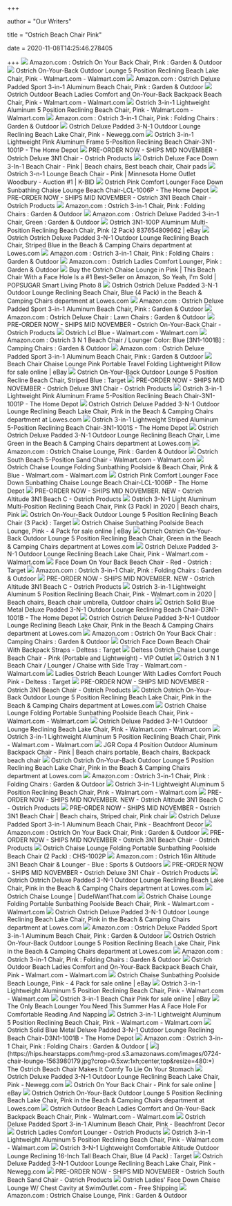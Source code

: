 +++
        
author = "Our Writers"
        
title = "Ostrich Beach Chair Pink"
        
date = 2020-11-08T14:25:46.278405
        
+++
[ ![](https://images-na.ssl-images-amazon.com/images/I/51KuQQ4v96L._AC_SY450_.jpg)](https://images-na.ssl-images-amazon.com/images/I/51KuQQ4v96L._AC_SY450_.jpg) Amazon.com : Ostrich On Your Back Chair, Pink : Garden & Outdoor
[ ![](https://i5.walmartimages.com/asr/c4753bf2-0b41-4972-ba22-698002b35bdc_1.2a1c403807e0703585319b1aac5efcf0.jpeg)](https://i5.walmartimages.com/asr/c4753bf2-0b41-4972-ba22-698002b35bdc_1.2a1c403807e0703585319b1aac5efcf0.jpeg) Ostrich On-Your-Back Outdoor Lounge 5 Position Reclining Beach Lake Chair,  Pink - Walmart.com - Walmart.com
[ ![](https://images-na.ssl-images-amazon.com/images/I/91zkxoOtMgL._AC_SL1500_.jpg)](https://images-na.ssl-images-amazon.com/images/I/91zkxoOtMgL._AC_SL1500_.jpg) Amazon.com : Ostrich Deluxe Padded Sport 3-in-1 Aluminum Beach Chair, Pink  : Garden & Outdoor
[ ![](https://i5.walmartimages.com/asr/598af8f6-367a-4e27-b368-8c29e92a6850_1.50368afac3797332a7cd607ebdf467eb.jpeg)](https://i5.walmartimages.com/asr/598af8f6-367a-4e27-b368-8c29e92a6850_1.50368afac3797332a7cd607ebdf467eb.jpeg) Ostrich Outdoor Beach Ladies Comfort and On-Your-Back Backpack Beach Chair,  Pink - Walmart.com - Walmart.com
[ ![](https://i5.walmartimages.com/asr/906ad2df-3a22-44dc-b58b-6ffb4def6154_1.4fe4bf065f3c1f54e80e548412bfe01b.jpeg)](https://i5.walmartimages.com/asr/906ad2df-3a22-44dc-b58b-6ffb4def6154_1.4fe4bf065f3c1f54e80e548412bfe01b.jpeg) Ostrich 3-in-1 Lightweight Aluminum 5 Position Reclining Beach Chair, Pink  - Walmart.com - Walmart.com
[ ![](https://images-na.ssl-images-amazon.com/images/I/71X9DXyiu1L._AC_SL1500_.jpg)](https://images-na.ssl-images-amazon.com/images/I/71X9DXyiu1L._AC_SL1500_.jpg) Amazon.com : Ostrich 3-in-1 Chair, Pink : Folding Chairs : Garden & Outdoor
[ ![](https://c1.neweggimages.com/ProductImage/A391_131033776272789977pLyC6ULzR2.jpg)](https://c1.neweggimages.com/ProductImage/A391_131033776272789977pLyC6ULzR2.jpg) Ostrich Deluxe Padded 3-N-1 Outdoor Lounge Reclining Beach Lake Chair, Pink  - Newegg.com
[ ![](https://images.homedepot-static.com/productImages/df0240fc-7134-40f3-9f35-e8d0dc09f3e5/svn/pink-ostrich-beach-chairs-3n1-1001p-64_1000.jpg)](https://images.homedepot-static.com/productImages/df0240fc-7134-40f3-9f35-e8d0dc09f3e5/svn/pink-ostrich-beach-chairs-3n1-1001p-64_1000.jpg) Ostrich 3-in-1 Lightweight Pink Aluminum Frame 5-Position Reclining Beach  Chair-3N1-1001P - The Home Depot
[ ![](https://cdn.shopify.com/s/files/1/2440/7435/products/WS23731_2048x.jpg?v=1553537922)](https://cdn.shopify.com/s/files/1/2440/7435/products/WS23731_2048x.jpg?v=1553537922) PRE-ORDER NOW - SHIPS MID NOVEMBER - Ostrich Deluxe 3N1 Chair - Ostrich  Products
[ ![](https://i.pinimg.com/originals/e9/21/6a/e9216afc32914b09e8cc21d13f0355d7.jpg)](https://i.pinimg.com/originals/e9/21/6a/e9216afc32914b09e8cc21d13f0355d7.jpg) Ostrich Deluxe Face Down 3-In-1 Beach Chair - Pink | Beach chairs, Best beach  chair, Chair pads
[ ![](https://946e583539399c301dc7-100ffa5b52865b8ec92e09e9de9f4d02.ssl.cf2.rackcdn.com/23551/5958082.jpg)](https://946e583539399c301dc7-100ffa5b52865b8ec92e09e9de9f4d02.ssl.cf2.rackcdn.com/23551/5958082.jpg) Ostrich 3-n-1 Lounge Beach Chair - Pink | Minnesota Home Outlet Woodbury -  Auction #1 | K-BID
[ ![](https://images.homedepot-static.com/productImages/decb139f-59a2-4e30-a2d3-6ac67c2b764c/svn/pink-ostrich-beach-chairs-lcl-1006p-64_1000.jpg)](https://images.homedepot-static.com/productImages/decb139f-59a2-4e30-a2d3-6ac67c2b764c/svn/pink-ostrich-beach-chairs-lcl-1006p-64_1000.jpg) Ostrich Pink Comfort Lounger Face Down Sunbathing Chaise Lounge Beach Chair-LCL-1006P  - The Home Depot
[ ![](https://cdn.shopify.com/s/files/1/2440/7435/products/WS10383_2048x.jpg?v=1553535492)](https://cdn.shopify.com/s/files/1/2440/7435/products/WS10383_2048x.jpg?v=1553535492) PRE-ORDER NOW - SHIPS MID NOVEMBER - Ostrich 3N1 Beach Chair - Ostrich  Products
[ ![](https://images-na.ssl-images-amazon.com/images/I/51pksv6DPVL._AC_.jpg)](https://images-na.ssl-images-amazon.com/images/I/51pksv6DPVL._AC_.jpg) Amazon.com : Ostrich 3-in-1 Chair, Pink : Folding Chairs : Garden & Outdoor
[ ![](https://images-na.ssl-images-amazon.com/images/I/51tl8cVGNHL._AC_SL1000_.jpg)](https://images-na.ssl-images-amazon.com/images/I/51tl8cVGNHL._AC_SL1000_.jpg) Amazon.com : Ostrich Deluxe Padded 3-in-1 Chair, Green : Garden & Outdoor
[ ![](https://listing-images.azureedge.net/content-prod-178936/hero_image.jpg?addc42ee-9384-4de5-914c-33fa22c5ec80)](https://listing-images.azureedge.net/content-prod-178936/hero_image.jpg?addc42ee-9384-4de5-914c-33fa22c5ec80) Ostrich 3N1-100P Aluminum Multi-Position Reclining Beach Chair, Pink (2  Pack) 837654809662 | eBay
[ ![](http://mobileimages.lowes.com/product/converted/100138/1001382978.jpg?size=pdhi)](http://mobileimages.lowes.com/product/converted/100138/1001382978.jpg?size=pdhi) Ostrich Ostrich Deluxe Padded 3-N-1 Outdoor Lounge Reclining Beach Chair,  Striped Blue in the Beach & Camping Chairs department at Lowes.com
[ ![](https://images-na.ssl-images-amazon.com/images/I/51pksv6DPVL._AC_SY355_.jpg)](https://images-na.ssl-images-amazon.com/images/I/51pksv6DPVL._AC_SY355_.jpg) Amazon.com : Ostrich 3-in-1 Chair, Pink : Folding Chairs : Garden & Outdoor
[ ![](https://m.media-amazon.com/images/I/51C-pge86sL._AC_SS350_.jpg)](https://m.media-amazon.com/images/I/51C-pge86sL._AC_SS350_.jpg) Amazon.com : Ostrich Ladies Comfort Lounger, Pink : Garden & Outdoor
[ ![](https://media1.popsugar-assets.com/files/thumbor/bX7vP-lxrWH_f0XD8OQOFfHSqn0/fit-in/1024x1024/filters:format_auto-!!-:strip_icc-!!-/2019/06/13/785/n/1922441/ba4cbf3a30fd1ecb_911hyaBrbhL._SL1500_/i/Buy-Ostrich-Chaise-Lounge-Pink.jpg)](https://media1.popsugar-assets.com/files/thumbor/bX7vP-lxrWH_f0XD8OQOFfHSqn0/fit-in/1024x1024/filters:format_auto-!!-:strip_icc-!!-/2019/06/13/785/n/1922441/ba4cbf3a30fd1ecb_911hyaBrbhL._SL1500_/i/Buy-Ostrich-Chaise-Lounge-Pink.jpg) Buy the Ostrich Chaise Lounge in Pink | This Beach Chair With a Face Hole  Is a #1 Best-Seller on Amazon, So Yeah, I'm Sold | POPSUGAR Smart Living  Photo 8
[ ![](http://mobileimages.lowes.com/product/converted/100252/1002525590.jpg?size=pdhi)](http://mobileimages.lowes.com/product/converted/100252/1002525590.jpg?size=pdhi) Ostrich Ostrich Deluxe Padded 3-N-1 Outdoor Lounge Reclining Beach Chair,  Blue (4 Pack) in the Beach & Camping Chairs department at Lowes.com
[ ![](https://images-na.ssl-images-amazon.com/images/I/81Y1K6jH5kL._AC_SL1500_.jpg)](https://images-na.ssl-images-amazon.com/images/I/81Y1K6jH5kL._AC_SL1500_.jpg) Amazon.com : Ostrich Deluxe Padded Sport 3-in-1 Aluminum Beach Chair, Pink  : Garden & Outdoor
[ ![](https://m.media-amazon.com/images/I/41pLuAbVlPL._AC_SS350_.jpg)](https://m.media-amazon.com/images/I/41pLuAbVlPL._AC_SS350_.jpg) Amazon.com : Ostrich Deluxe Chair : Lawn Chairs : Garden & Outdoor
[ ![](https://cdn.shopify.com/s/files/1/2440/7435/products/WS23785-Edit_2048x.jpg?v=1580829454)](https://cdn.shopify.com/s/files/1/2440/7435/products/WS23785-Edit_2048x.jpg?v=1580829454) PRE-ORDER NOW - SHIPS MID NOVEMBER - Ostrich On-Your-Back Chair - Ostrich  Products
[ ![](https://i5.walmartimages.com/asr/cab829aa-bac9-41c9-aa4e-b8660fef1306_1.91e6e6478f205201dae4263ac8fa1e95.jpeg)](https://i5.walmartimages.com/asr/cab829aa-bac9-41c9-aa4e-b8660fef1306_1.91e6e6478f205201dae4263ac8fa1e95.jpeg) Ostrich Lcl Blue - Walmart.com - Walmart.com
[ ![](https://images-na.ssl-images-amazon.com/images/I/711dcTqVc4L._AC_SL1500_.jpg)](https://images-na.ssl-images-amazon.com/images/I/711dcTqVc4L._AC_SL1500_.jpg) Amazon.com : Ostrich 3 N 1 Beach Chair / Lounger Color: Blue [3N1-1001B] :  Camping Chairs : Garden & Outdoor
[ ![](https://images-na.ssl-images-amazon.com/images/I/81GgLwtzRmL._AC_SL1500_.jpg)](https://images-na.ssl-images-amazon.com/images/I/81GgLwtzRmL._AC_SL1500_.jpg) Amazon.com : Ostrich Deluxe Padded Sport 3-in-1 Aluminum Beach Chair, Pink  : Garden & Outdoor
[ ![](https://i.ebayimg.com/images/g/KIQAAOSwMYBe~e1j/s-l1600.jpg)](https://i.ebayimg.com/images/g/KIQAAOSwMYBe~e1j/s-l1600.jpg) Beach Chair Chaise Lounge Pink Portable Travel Folding Lightweight Pillow  for sale online | eBay
[ ![](https://target.scene7.com/is/image/Target/GUEST_342d7a5e-cd28-40cf-9d3c-fcfed3626d7a?wid=488&hei=488&fmt=pjpeg)](https://target.scene7.com/is/image/Target/GUEST_342d7a5e-cd28-40cf-9d3c-fcfed3626d7a?wid=488&hei=488&fmt=pjpeg) Ostrich On-Your-Back Outdoor Lounge 5 Position Recline Beach Chair, Striped  Blue : Target
[ ![](https://cdn.shopify.com/s/files/1/2440/7435/products/Photo-06_2048x.jpg?v=1553537922)](https://cdn.shopify.com/s/files/1/2440/7435/products/Photo-06_2048x.jpg?v=1553537922) PRE-ORDER NOW - SHIPS MID NOVEMBER - Ostrich Deluxe 3N1 Chair - Ostrich  Products
[ ![](https://images.homedepot-static.com/productImages/65f7d265-abca-4525-b352-f02186952785/svn/pink-ostrich-beach-chairs-3n1-1001p-c3_600.jpg)](https://images.homedepot-static.com/productImages/65f7d265-abca-4525-b352-f02186952785/svn/pink-ostrich-beach-chairs-3n1-1001p-c3_600.jpg) Ostrich 3-in-1 Lightweight Pink Aluminum Frame 5-Position Reclining Beach  Chair-3N1-1001P - The Home Depot
[ ![](http://mobileimages.lowes.com/product/converted/100138/1001382974_12238903.jpg)](http://mobileimages.lowes.com/product/converted/100138/1001382974_12238903.jpg) Ostrich Ostrich Deluxe Padded 3-N-1 Outdoor Lounge Reclining Beach Lake  Chair, Pink in the Beach & Camping Chairs department at Lowes.com
[ ![](https://images.homedepot-static.com/productImages/13327614-9374-46e8-adaf-d21cee4a54d0/svn/stripes-ostrich-beach-chairs-3n1-1001s-64_600.jpg)](https://images.homedepot-static.com/productImages/13327614-9374-46e8-adaf-d21cee4a54d0/svn/stripes-ostrich-beach-chairs-3n1-1001s-64_600.jpg) Ostrich 3-in-1 Lightweight Striped Aluminum 5-Position Reclining Beach Chair-3N1-1001S  - The Home Depot
[ ![](http://mobileimages.lowes.com/product/converted/100145/1001458992.jpg)](http://mobileimages.lowes.com/product/converted/100145/1001458992.jpg) Ostrich Ostrich Deluxe Padded 3-N-1 Outdoor Lounge Reclining Beach Chair,  Lime Green in the Beach & Camping Chairs department at Lowes.com
[ ![](https://images-na.ssl-images-amazon.com/images/I/71bkXUzu0IL._AC_SX450_.jpg)](https://images-na.ssl-images-amazon.com/images/I/71bkXUzu0IL._AC_SX450_.jpg) Amazon.com : Ostrich Chaise Lounge, Pink : Garden & Outdoor
[ ![](https://i5.walmartimages.com/asr/06fbbeba-8e2e-4948-ab03-0034adbb1eb7_1.bc4b17984ac62a3ca1157c36cefe5f88.jpeg?odnWidth=612&odnHeight=612&odnBg=ffffff)](https://i5.walmartimages.com/asr/06fbbeba-8e2e-4948-ab03-0034adbb1eb7_1.bc4b17984ac62a3ca1157c36cefe5f88.jpeg?odnWidth=612&odnHeight=612&odnBg=ffffff) Ostrich South Beach 5-Position Sand Chair - Walmart.com - Walmart.com
[ ![](https://i5.walmartimages.com/asr/17a79d8f-b486-40a7-8c8a-0db51f0b21a3_1.30e62a4a895347e3b0824569d303fb13.jpeg)](https://i5.walmartimages.com/asr/17a79d8f-b486-40a7-8c8a-0db51f0b21a3_1.30e62a4a895347e3b0824569d303fb13.jpeg) Ostrich Chaise Lounge Folding Sunbathing Poolside & Beach Chair, Pink &  Blue - Walmart.com - Walmart.com
[ ![](https://images.homedepot-static.com/productImages/3ec6921c-d830-493d-9fbe-57aa94418664/svn/pink-ostrich-beach-chairs-lcl-1006p-4f_600.jpg)](https://images.homedepot-static.com/productImages/3ec6921c-d830-493d-9fbe-57aa94418664/svn/pink-ostrich-beach-chairs-lcl-1006p-4f_600.jpg) Ostrich Pink Comfort Lounger Face Down Sunbathing Chaise Lounge Beach Chair-LCL-1006P  - The Home Depot
[ ![](https://cdn.shopify.com/s/files/1/2440/7435/products/2_8ecb840d-bb65-467c-a527-1746277bb087_2048x.jpg?v=1580831785)](https://cdn.shopify.com/s/files/1/2440/7435/products/2_8ecb840d-bb65-467c-a527-1746277bb087_2048x.jpg?v=1580831785) PRE-ORDER NOW - SHIPS MID NOVEMBER. NEW - Ostrich Altitude 3N1 Beach C -  Ostrich Products
[ ![](https://i.pinimg.com/originals/9a/70/4b/9a704bc14370e42391c24b8df0e2dddf.jpg)](https://i.pinimg.com/originals/9a/70/4b/9a704bc14370e42391c24b8df0e2dddf.jpg) Ostrich 3-N-1 Light Aluminum Multi-Position Reclining Beach Chair, Pink (3  Pack) in 2020 | Beach chairs, Pink
[ ![](https://target.scene7.com/is/image/Target/GUEST_24d1d269-7546-47c0-8bb7-53dec8b10316?wid=488&hei=488&fmt=pjpeg)](https://target.scene7.com/is/image/Target/GUEST_24d1d269-7546-47c0-8bb7-53dec8b10316?wid=488&hei=488&fmt=pjpeg) Ostrich On-Your-Back Outdoor Lounge 5 Position Reclining Beach Chair (3  Pack) : Target
[ ![](https://i.ebayimg.com/images/g/Cq4AAOSwPDdfUMff/s-l500.jpg)](https://i.ebayimg.com/images/g/Cq4AAOSwPDdfUMff/s-l500.jpg) Ostrich Chaise Sunbathing Poolside Beach Lounge, Pink - 4 Pack for sale  online | eBay
[ ![](http://images.lowes.com/product/converted/100138/1001382986_12238849.jpg)](http://images.lowes.com/product/converted/100138/1001382986_12238849.jpg) Ostrich Ostrich On-Your-Back Outdoor Lounge 5 Position Reclining Beach Chair,  Green in the Beach & Camping Chairs department at Lowes.com
[ ![](https://i5.walmartimages.com/asr/854df36f-1449-4fab-a6a0-1552f3e94c50_1.de7998ba67f6913366a6320ced2326b4.jpeg)](https://i5.walmartimages.com/asr/854df36f-1449-4fab-a6a0-1552f3e94c50_1.de7998ba67f6913366a6320ced2326b4.jpeg) Ostrich Deluxe Padded 3-N-1 Outdoor Lounge Reclining Beach Lake Chair, Pink  - Walmart.com - Walmart.com
[ ![](https://target.scene7.com/is/image/Target/GUEST_1bdba59e-1049-4691-8781-d41c1e285e10?wid=488&hei=488&fmt=pjpeg)](https://target.scene7.com/is/image/Target/GUEST_1bdba59e-1049-4691-8781-d41c1e285e10?wid=488&hei=488&fmt=pjpeg) Face Down On Your Back Beach Chair - Red - Ostrich : Target
[ ![](https://m.media-amazon.com/images/I/81GKdDKH8RL._AC_SS350_.jpg)](https://m.media-amazon.com/images/I/81GKdDKH8RL._AC_SS350_.jpg) Amazon.com : Ostrich 3-in-1 Chair, Pink : Folding Chairs : Garden & Outdoor
[ ![](https://cdn.shopify.com/s/files/1/2440/7435/products/2_a7a30710-7dac-4c80-bee6-d4c1f020d9f6_2048x.jpg?v=1580832066)](https://cdn.shopify.com/s/files/1/2440/7435/products/2_a7a30710-7dac-4c80-bee6-d4c1f020d9f6_2048x.jpg?v=1580832066) PRE-ORDER NOW - SHIPS MID NOVEMBER. NEW - Ostrich Altitude 3N1 Beach C -  Ostrich Products
[ ![](https://i.pinimg.com/474x/d7/99/35/d79935719ddef059233455e9c43ce96b.jpg)](https://i.pinimg.com/474x/d7/99/35/d79935719ddef059233455e9c43ce96b.jpg) Ostrich 3-in-1 Lightweight Aluminum 5 Position Reclining Beach Chair, Pink  - Walmart.com in 2020 | Beach chairs, Beach chair umbrella, Outdoor chairs
[ ![](https://images.homedepot-static.com/productImages/938890fe-1654-47ae-9d85-440ccaf2e010/svn/blue-ostrich-beach-chairs-d3n1-1001b-64_1000.jpg)](https://images.homedepot-static.com/productImages/938890fe-1654-47ae-9d85-440ccaf2e010/svn/blue-ostrich-beach-chairs-d3n1-1001b-64_1000.jpg) Ostrich Solid Blue Metal Deluxe Padded 3-N-1 Outdoor Lounge Reclining Beach  Chair-D3N1-1001B - The Home Depot
[ ![](http://mobileimages.lowes.com/product/converted/100138/1001382974_12238902.jpg?size=pdhi)](http://mobileimages.lowes.com/product/converted/100138/1001382974_12238902.jpg?size=pdhi) Ostrich Ostrich Deluxe Padded 3-N-1 Outdoor Lounge Reclining Beach Lake  Chair, Pink in the Beach & Camping Chairs department at Lowes.com
[ ![](https://images-na.ssl-images-amazon.com/images/I/71xXwS3wMNL._AC_SL1500_.jpg)](https://images-na.ssl-images-amazon.com/images/I/71xXwS3wMNL._AC_SL1500_.jpg) Amazon.com : Ostrich On Your Back Chair : Camping Chairs : Garden & Outdoor
[ ![](https://target.scene7.com/is/image/Target/GUEST_0b0c475a-7eed-4a3e-a132-b86b06d81b3e?wid=488&hei=488&fmt=pjpeg)](https://target.scene7.com/is/image/Target/GUEST_0b0c475a-7eed-4a3e-a132-b86b06d81b3e?wid=488&hei=488&fmt=pjpeg) Ostrich Face Down Beach Chair With Backpack Straps - Deltess : Target
[ ![](https://vipoutlet.com/contents/uploads/2018/12/20e60ee100f947548f7a1b2676aa94b3.jpg)](https://vipoutlet.com/contents/uploads/2018/12/20e60ee100f947548f7a1b2676aa94b3.jpg) Deltess Ostrich Chaise Lounge Beach Chair - Pink (Portable and Lightweight)  - VIP Outlet
[ ![](https://i5.walmartimages.com/asr/828d0d8b-7f35-408d-af14-264b3d98056d_1.0dd2b9c936b1ab4c56c04ad584184dce.jpeg?odnWidth=612&odnHeight=612&odnBg=ffffff)](https://i5.walmartimages.com/asr/828d0d8b-7f35-408d-af14-264b3d98056d_1.0dd2b9c936b1ab4c56c04ad584184dce.jpeg?odnWidth=612&odnHeight=612&odnBg=ffffff) Ostrich 3 N 1 Beach Chair / Lounger / Chaise with Side Tray - Walmart.com -  Walmart.com
[ ![](https://target.scene7.com/is/image/Target/GUEST_9557d9d3-0635-48fb-8b03-c1e0f56527e8?wid=488&hei=488&fmt=pjpeg)](https://target.scene7.com/is/image/Target/GUEST_9557d9d3-0635-48fb-8b03-c1e0f56527e8?wid=488&hei=488&fmt=pjpeg) Ladies Ostrich Beach Lounger With Ladies Comfort Pouch Pink - Deltess :  Target
[ ![](https://cdn.shopify.com/s/files/1/2440/7435/products/WS23795-Edit_2048x.jpg?v=1553535492)](https://cdn.shopify.com/s/files/1/2440/7435/products/WS23795-Edit_2048x.jpg?v=1553535492) PRE-ORDER NOW - SHIPS MID NOVEMBER - Ostrich 3N1 Beach Chair - Ostrich  Products
[ ![](http://images.lowes.com/product/converted/100138/1001382990_12238871.jpg)](http://images.lowes.com/product/converted/100138/1001382990_12238871.jpg) Ostrich Ostrich On-Your-Back Outdoor Lounge 5 Position Reclining Beach Lake  Chair, Pink in the Beach & Camping Chairs department at Lowes.com
[ ![](https://i5.walmartimages.com/asr/dc536993-ef0c-4bf1-a0c4-d291b7b71e0c_1.48ae9c69494753ca735f7b392d231141.jpeg)](https://i5.walmartimages.com/asr/dc536993-ef0c-4bf1-a0c4-d291b7b71e0c_1.48ae9c69494753ca735f7b392d231141.jpeg) Ostrich Chaise Lounge Folding Portable Sunbathing Poolside Beach Chair, Pink  - Walmart.com - Walmart.com
[ ![](https://i5.walmartimages.com/asr/c43e1dce-b549-466f-bd49-9e6bf1410f50_1.cc8de022c5ca0254daabed5b3387e9f4.jpeg)](https://i5.walmartimages.com/asr/c43e1dce-b549-466f-bd49-9e6bf1410f50_1.cc8de022c5ca0254daabed5b3387e9f4.jpeg) Ostrich Deluxe Padded 3-N-1 Outdoor Lounge Reclining Beach Lake Chair, Pink  - Walmart.com - Walmart.com
[ ![](https://i5.walmartimages.com/asr/1a04443c-e0d4-4bc7-84e1-66661001d2ba_1.ee95b22bd77b79d7ed99c7a7fe09d53a.jpeg)](https://i5.walmartimages.com/asr/1a04443c-e0d4-4bc7-84e1-66661001d2ba_1.ee95b22bd77b79d7ed99c7a7fe09d53a.jpeg) Ostrich 3-in-1 Lightweight Aluminum 5 Position Reclining Beach Chair, Pink  - Walmart.com - Walmart.com
[ ![](https://i.pinimg.com/originals/43/7f/8f/437f8f415aaad5b96795f76f7c73c98b.jpg)](https://i.pinimg.com/originals/43/7f/8f/437f8f415aaad5b96795f76f7c73c98b.jpg) JGR Copa 4 Position Outdoor Aluminum Backpack Chair - Pink | Beach chairs  portable, Beach chairs, Backpack beach chair
[ ![](http://images.lowes.com/product/converted/100138/1001382990_12238872.jpg)](http://images.lowes.com/product/converted/100138/1001382990_12238872.jpg) Ostrich Ostrich On-Your-Back Outdoor Lounge 5 Position Reclining Beach Lake  Chair, Pink in the Beach & Camping Chairs department at Lowes.com
[ ![](https://images-na.ssl-images-amazon.com/images/I/614ZUmeksWL._AC_SX466_.jpg)](https://images-na.ssl-images-amazon.com/images/I/614ZUmeksWL._AC_SX466_.jpg) Amazon.com : Ostrich 3-in-1 Chair, Pink : Folding Chairs : Garden & Outdoor
[ ![](https://i5.walmartimages.com/asr/ae048918-76b7-4f84-ba1e-430b70116fec_1.aa2fe91b24c68e0292d2280217f87efd.jpeg)](https://i5.walmartimages.com/asr/ae048918-76b7-4f84-ba1e-430b70116fec_1.aa2fe91b24c68e0292d2280217f87efd.jpeg) Ostrich 3-in-1 Lightweight Aluminum 5 Position Reclining Beach Chair, Pink  - Walmart.com - Walmart.com
[ ![](https://cdn.shopify.com/s/files/1/2440/7435/products/2_bbbc8838-b9c6-405d-a5d7-d882df7dfa98_2048x.jpg?v=1580832066)](https://cdn.shopify.com/s/files/1/2440/7435/products/2_bbbc8838-b9c6-405d-a5d7-d882df7dfa98_2048x.jpg?v=1580832066) PRE-ORDER NOW - SHIPS MID NOVEMBER. NEW - Ostrich Altitude 3N1 Beach C -  Ostrich Products
[ ![](https://i.pinimg.com/originals/4a/0d/d2/4a0dd2d904871d4b62edf82067a48b90.jpg)](https://i.pinimg.com/originals/4a/0d/d2/4a0dd2d904871d4b62edf82067a48b90.jpg) PRE-ORDER NOW - SHIPS MID NOVEMBER - Ostrich 3N1 Beach Chair | Beach chairs,  Striped chair, Pink chair
[ ![](https://images-na.ssl-images-amazon.com/images/I/61oRDzki1sL._SS510_.jpg)](https://images-na.ssl-images-amazon.com/images/I/61oRDzki1sL._SS510_.jpg) Ostrich Deluxe Padded Sport 3-in-1 Aluminum Beach Chair, Pink - Beachfront  Decor
[ ![](https://m.media-amazon.com/images/S/aplus-media/sota/7ad881d1-0f2c-4811-9539-36e56fe4c49e.__CR0,0,1404,1404_PT0_SX300_V1___.jpg)](https://m.media-amazon.com/images/S/aplus-media/sota/7ad881d1-0f2c-4811-9539-36e56fe4c49e.__CR0,0,1404,1404_PT0_SX300_V1___.jpg) Amazon.com : Ostrich On Your Back Chair, Pink : Garden & Outdoor
[ ![](https://cdn.shopify.com/s/files/1/2440/7435/products/WS23792-Edit_2048x.jpg?v=1553535492)](https://cdn.shopify.com/s/files/1/2440/7435/products/WS23792-Edit_2048x.jpg?v=1553535492) PRE-ORDER NOW - SHIPS MID NOVEMBER - Ostrich 3N1 Beach Chair - Ostrich  Products
[ ![](https://www.vm-images.net/res/8979938ee02649f7952921fc7d02f7c2.jpg)](https://www.vm-images.net/res/8979938ee02649f7952921fc7d02f7c2.jpg) Ostrich Chaise Lounge Folding Portable Sunbathing Poolside Beach Chair (2  Pack) : CHS-1002P
[ ![](https://images-na.ssl-images-amazon.com/images/I/61R93AtV9CL._AC_SX425_.jpg)](https://images-na.ssl-images-amazon.com/images/I/61R93AtV9CL._AC_SX425_.jpg) Amazon.com : Ostrich 16in Altitude 3N1 Beach Chair & Lounger - Blue :  Sports & Outdoors
[ ![](https://cdn.shopify.com/s/files/1/2440/7435/products/WS23739_2048x.jpg?v=1553537922)](https://cdn.shopify.com/s/files/1/2440/7435/products/WS23739_2048x.jpg?v=1553537922) PRE-ORDER NOW - SHIPS MID NOVEMBER - Ostrich Deluxe 3N1 Chair - Ostrich  Products
[ ![](http://images.lowes.com/product/converted/100138/1001382974_12238905.jpg)](http://images.lowes.com/product/converted/100138/1001382974_12238905.jpg) Ostrich Ostrich Deluxe Padded 3-N-1 Outdoor Lounge Reclining Beach Lake  Chair, Pink in the Beach & Camping Chairs department at Lowes.com
[ ![](http://static.dudeiwantthat.com/img/outdoors/beach/ostrich-chaise-lounge-17010.jpg)](http://static.dudeiwantthat.com/img/outdoors/beach/ostrich-chaise-lounge-17010.jpg) Ostrich Chaise Lounge | DudeIWantThat.com
[ ![](https://i5.walmartimages.com/asr/67927b82-3190-4a17-ba09-ecde7ec2766d_1.4ab190b35cd844d02b16eaafbddce5ae.jpeg)](https://i5.walmartimages.com/asr/67927b82-3190-4a17-ba09-ecde7ec2766d_1.4ab190b35cd844d02b16eaafbddce5ae.jpeg) Ostrich Chaise Lounge Folding Portable Sunbathing Poolside Beach Chair, Pink  - Walmart.com - Walmart.com
[ ![](http://images.lowes.com/product/converted/100138/1001382974_12238904.jpg)](http://images.lowes.com/product/converted/100138/1001382974_12238904.jpg) Ostrich Ostrich Deluxe Padded 3-N-1 Outdoor Lounge Reclining Beach Lake  Chair, Pink in the Beach & Camping Chairs department at Lowes.com
[ ![](https://images-na.ssl-images-amazon.com/images/I/91xdzc%2BZPsL._AC_UL160_SR160,160_.jpg)](https://images-na.ssl-images-amazon.com/images/I/91xdzc%2BZPsL._AC_UL160_SR160,160_.jpg) Amazon.com : Ostrich Deluxe Padded Sport 3-in-1 Aluminum Beach Chair, Pink  : Garden & Outdoor
[ ![](https://mobileimages.lowes.com/product/converted/080958/080958386944.jpg?size=lg)](https://mobileimages.lowes.com/product/converted/080958/080958386944.jpg?size=lg) Ostrich Ostrich On-Your-Back Outdoor Lounge 5 Position Reclining Beach Lake  Chair, Pink in the Beach & Camping Chairs department at Lowes.com
[ ![](https://m.media-amazon.com/images/I/81941P4CchL._AC_SS350_.jpg)](https://m.media-amazon.com/images/I/81941P4CchL._AC_SS350_.jpg) Amazon.com : Ostrich 3-in-1 Chair, Pink : Folding Chairs : Garden & Outdoor
[ ![](https://i5.walmartimages.com/asr/cff2a767-4515-4dda-8967-277dccf1a79c_1.15b2d54486df7bc93161dfd06597c1ee.jpeg)](https://i5.walmartimages.com/asr/cff2a767-4515-4dda-8967-277dccf1a79c_1.15b2d54486df7bc93161dfd06597c1ee.jpeg) Ostrich Outdoor Beach Ladies Comfort and On-Your-Back Backpack Beach Chair,  Pink - Walmart.com - Walmart.com
[ ![](https://i.ebayimg.com/images/g/9TMAAOSwy~9exa0O/s-l1600.jpg)](https://i.ebayimg.com/images/g/9TMAAOSwy~9exa0O/s-l1600.jpg) Ostrich Chaise Sunbathing Poolside Beach Lounge, Pink - 4 Pack for sale  online | eBay
[ ![](https://i5.walmartimages.com/asr/38f75a52-41cc-41f1-941d-ca1ce005b08b_1.2b67c6e8139426bae5cf4f16f617d24a.jpeg)](https://i5.walmartimages.com/asr/38f75a52-41cc-41f1-941d-ca1ce005b08b_1.2b67c6e8139426bae5cf4f16f617d24a.jpeg) Ostrich 3-in-1 Lightweight Aluminum 5 Position Reclining Beach Chair, Pink  - Walmart.com - Walmart.com
[ ![](https://i.ebayimg.com/images/g/3vQAAOSwlGZfNT3P/s-l1600.jpg)](https://i.ebayimg.com/images/g/3vQAAOSwlGZfNT3P/s-l1600.jpg) Ostrich 3-in-1 Beach Chair Pink for sale online | eBay
[ ![](https://www.awesomeinventions.com/wp-content/uploads/2019/07/ostrich-lounge-chaise-beach-chair.jpg)](https://www.awesomeinventions.com/wp-content/uploads/2019/07/ostrich-lounge-chaise-beach-chair.jpg) The Only Beach Lounger You Need This Summer Has A Face Hole For Comfortable  Reading And Napping
[ ![](https://i5.walmartimages.com/asr/95d2439c-ef4f-4f99-9dd7-a70b81ffb693_1.4874e37e44942caa97ff717e4b22b42c.jpeg)](https://i5.walmartimages.com/asr/95d2439c-ef4f-4f99-9dd7-a70b81ffb693_1.4874e37e44942caa97ff717e4b22b42c.jpeg) Ostrich 3-in-1 Lightweight Aluminum 5 Position Reclining Beach Chair, Pink  - Walmart.com - Walmart.com
[ ![](https://images.homedepot-static.com/productImages/79c3d2df-0be4-4045-abc5-d3af879485d1/svn/blue-ostrich-beach-chairs-d3n1-1001b-c3_600.jpg)](https://images.homedepot-static.com/productImages/79c3d2df-0be4-4045-abc5-d3af879485d1/svn/blue-ostrich-beach-chairs-d3n1-1001b-c3_600.jpg) Ostrich Solid Blue Metal Deluxe Padded 3-N-1 Outdoor Lounge Reclining Beach  Chair-D3N1-1001B - The Home Depot
[ ![](https://m.media-amazon.com/images/I/61qxX8fHYBL._AC_UL400_.jpg)](https://m.media-amazon.com/images/I/61qxX8fHYBL._AC_UL400_.jpg) Amazon.com : Ostrich 3-in-1 Chair, Pink : Folding Chairs : Garden & Outdoor
[ ![](https://hips.hearstapps.com/hmg-prod.s3.amazonaws.com/images/0724-chair-lounge-1563980179.jpg?crop=0.5xw:1xh;center,top&resize=480:*)](https://hips.hearstapps.com/hmg-prod.s3.amazonaws.com/images/0724-chair-lounge-1563980179.jpg?crop=0.5xw:1xh;center,top&resize=480:*) The Ostrich Beach Chair Makes It Comfy To Lie On Your Stomach
[ ![](https://c1.neweggimages.com/ProductImage/A02D_1_20191002689526797.jpg)](https://c1.neweggimages.com/ProductImage/A02D_1_20191002689526797.jpg) Ostrich Deluxe Padded 3-N-1 Outdoor Lounge Reclining Beach Lake Chair, Pink  - Newegg.com
[ ![](https://i.ebayimg.com/images/g/8dIAAOSwMKxfWHMH/s-l600.jpg)](https://i.ebayimg.com/images/g/8dIAAOSwMKxfWHMH/s-l600.jpg) Ostrich On Your Back Chair - Pink for sale online | eBay
[ ![](http://images.lowes.com/product/converted/100138/1001382990_12238873.jpg)](http://images.lowes.com/product/converted/100138/1001382990_12238873.jpg) Ostrich Ostrich On-Your-Back Outdoor Lounge 5 Position Reclining Beach Lake  Chair, Pink in the Beach & Camping Chairs department at Lowes.com
[ ![](https://i5.walmartimages.com/asr/bc9d012e-0b61-4294-9da7-5e60f4742785_1.d6e66ce55e2cf845d8efe491fd2b95a2.jpeg)](https://i5.walmartimages.com/asr/bc9d012e-0b61-4294-9da7-5e60f4742785_1.d6e66ce55e2cf845d8efe491fd2b95a2.jpeg) Ostrich Outdoor Beach Ladies Comfort and On-Your-Back Backpack Beach Chair,  Pink - Walmart.com - Walmart.com
[ ![](https://images-na.ssl-images-amazon.com/images/I/51ACznS3XZL._SS510_.jpg)](https://images-na.ssl-images-amazon.com/images/I/51ACznS3XZL._SS510_.jpg) Ostrich Deluxe Padded Sport 3-in-1 Aluminum Beach Chair, Pink - Beachfront  Decor
[ ![](https://cdn.shopify.com/s/files/1/2440/7435/products/Photo-01_3edb4ffe-1e90-4c08-9aab-9b19baf23b42_2048x.jpg?v=1544632060)](https://cdn.shopify.com/s/files/1/2440/7435/products/Photo-01_3edb4ffe-1e90-4c08-9aab-9b19baf23b42_2048x.jpg?v=1544632060) Ostrich Ladies Comfort Lounger - Ostrich Products
[ ![](https://i5.walmartimages.com/asr/3d52f94c-dd7b-42e0-930c-ed9fdc166366_1.0e70b0b485b5d11adc14e2876cb631d7.jpeg)](https://i5.walmartimages.com/asr/3d52f94c-dd7b-42e0-930c-ed9fdc166366_1.0e70b0b485b5d11adc14e2876cb631d7.jpeg) Ostrich 3-in-1 Lightweight Aluminum 5 Position Reclining Beach Chair, Pink  - Walmart.com - Walmart.com
[ ![](https://target.scene7.com/is/image/Target/GUEST_840bd59d-dc3f-4b59-8050-66b759328f04?wid=488&hei=488&fmt=pjpeg)](https://target.scene7.com/is/image/Target/GUEST_840bd59d-dc3f-4b59-8050-66b759328f04?wid=488&hei=488&fmt=pjpeg) Ostrich 3-N-1 Lightweight Comfortable Altitude Outdoor Lounge Reclining  16-Inch Tall Beach Chair, Blue (4 Pack) : Target
[ ![](https://c1.neweggimages.com/ProductImage/A02D_1_2019100285668304.jpg)](https://c1.neweggimages.com/ProductImage/A02D_1_2019100285668304.jpg) Ostrich Deluxe Padded 3-N-1 Outdoor Lounge Reclining Beach Lake Chair, Pink  - Newegg.com
[ ![](https://cdn.shopify.com/s/files/1/2440/7435/products/IMAGE-2017-0002_1df80ff1-c853-435e-a29e-0f950dc40484_2048x.jpg?v=1553539164)](https://cdn.shopify.com/s/files/1/2440/7435/products/IMAGE-2017-0002_1df80ff1-c853-435e-a29e-0f950dc40484_2048x.jpg?v=1553539164) PRE-ORDER NOW - SHIPS MID NOVEMBER - Ostrich South Beach Sand Chair -  Ostrich Products
[ ![](http://www.swimoutlet.com/photos/42466-2.jpg)](http://www.swimoutlet.com/photos/42466-2.jpg) Ostrich Ladies' Face Down Chaise Lounge W/ Chest Cavity at SwimOutlet.com -  Free Shipping
[ ![](https://m.media-amazon.com/images/S/aplus-media/sota/05d63563-c4c0-4177-aae7-cb66bd62bf77._CR0,0,300,300_PT0_SX300__.jpg)](https://m.media-amazon.com/images/S/aplus-media/sota/05d63563-c4c0-4177-aae7-cb66bd62bf77._CR0,0,300,300_PT0_SX300__.jpg) Amazon.com : Ostrich Chaise Lounge, Pink : Garden & Outdoor
